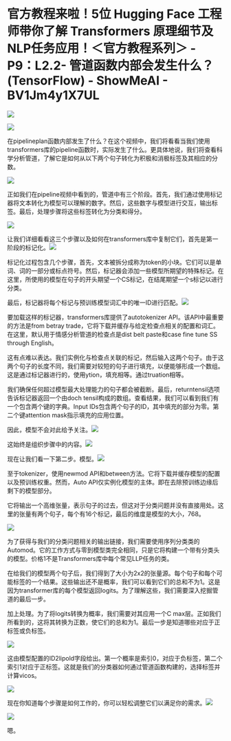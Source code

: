 # 官方教程来啦！5位 Hugging Face 工程师带你了解 Transformers 原理细节及NLP任务应用！＜官方教程系列＞ - P9：L2.2- 管道函数内部会发生什么？(TensorFlow) - ShowMeAI - BV1Jm4y1X7UL

![](img/77009730db8ae748615a56ed0788b98a_0.png)

![](img/77009730db8ae748615a56ed0788b98a_1.png)

在pipelineplan函数内部发生了什么？在这个视频中，我们将看看当我们使用transformers库的pipeline函数时，实际发生了什么。更具体地说，我们将查看科学分析管道，了解它是如何从以下两个句子转化为积极和消极标签及其相应的分数。

![](img/77009730db8ae748615a56ed0788b98a_3.png)

正如我们在pipeline视频中看到的，管道中有三个阶段。首先，我们通过使用标记器将文本转化为模型可以理解的数字。然后，这些数字与模型进行交互，输出标签。最后，处理步骤将这些标签转化为分类和得分。

![](img/77009730db8ae748615a56ed0788b98a_5.png)

让我们详细看看这三个步骤以及如何在transformers库中复制它们，首先是第一阶段的标记化。![](img/77009730db8ae748615a56ed0788b98a_7.png)

标记化过程包含几个步骤，首先，文本被拆分成称为token的小块。它们可以是单词、词的一部分或标点符号。然后，标记器会添加一些模型所期望的特殊标记。在这里，所使用的模型在句子的开头期望一个CS标记，在结尾期望一个s标记以进行分类。

最后，标记器将每个标记与预训练模型词汇中的唯一ID进行匹配。![](img/77009730db8ae748615a56ed0788b98a_9.png)

要加载这样的标记器，transformers库提供了autotokenizer API。该API中最重要的方法是from betray trade，它将下载并缓存与给定检查点相关的配置和词汇。在这里，默认用于情感分析管道的检查点是dist belt paste和case fine tune SS through English。

这有点难以表达。我们实例化与检查点关联的标记，然后输入这两个句子。由于这两个句子的长度不同，我们需要对较短的句子进行填充，以便能够形成一个数组。这是通过标记器进行的，使用ytion，填充相等。通过truation相等。

我们确保任何超过模型最大处理能力的句子都会被截断。最后，returntensil选项告诉标记器返回一个由doch tensil构成的数组。查看结果，我们可以看到我们有一个包含两个键的字典。Input IDs包含两个句子的ID，其中填充的部分为零。第二个键attention mask指示填充的应用位置。

因此，模型不会对此给予关注。![](img/77009730db8ae748615a56ed0788b98a_11.png)

这始终是组织步骤中的内容。![](img/77009730db8ae748615a56ed0788b98a_13.png)

现在让我们看一下第二步。模型。![](img/77009730db8ae748615a56ed0788b98a_15.png)

至于tokenizer，使用newmod API和between方法。它将下载并缓存模型的配置以及预训练权重。然而，Auto API仅实例化模型的主体。即在去除预训练边缘后剩下的模型部分。

它将输出一个高维张量，表示句子的过去，但这对于分类问题并没有直接用处。这里的张量有两个句子，每个有16个标记，最后的维度是模型的大小，768。

![](img/77009730db8ae748615a56ed0788b98a_17.png)

为了获得与我们的分类问题相关的输出链接，我们需要使用序列分类类的Automod。它的工作方式与零到模型类完全相同，只是它将构建一个带有分类头的模型。价格1不是Transformers库中每个常见LLP任务的类。

在给我们的模型两个句子后，我们得到了大小为2x2的张量源。每个句子和每个可能标签的一个结果。这些输出还不是概率，我们可以看到它们的总和不为1。这是因为transformer库的每个模型返回logits。为了理解这些，我们需要深入挖掘管道的最后一步。

加上处理。为了将logits转换为概率，我们需要对其应用一个C max层。正如我们所看到的，这将其转换为正数，使它们的总和为1。最后一步是知道哪些对应于正标签或负标签。

![](img/77009730db8ae748615a56ed0788b98a_19.png)

这由模型配置的ID2lipold字段给出。第一个概率是索引0，对应于负标签，第二个索引1对应于正标签。这就是我们的分类器如何通过管道函数构建的，选择标签并计算vicos。

![](img/77009730db8ae748615a56ed0788b98a_21.png)

现在你知道每个步骤是如何工作的，你可以轻松调整它们以满足你的需求。![](img/77009730db8ae748615a56ed0788b98a_23.png)

![](img/77009730db8ae748615a56ed0788b98a_24.png)

嗯。
